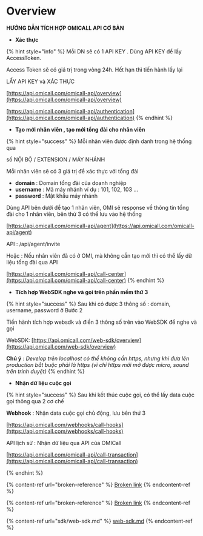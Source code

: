 # Overview

**HƯỚNG DẪN TÍCH HỢP OMICALL API CƠ BẢN**&#x20;

* **Xác thực**

{% hint style="info" %}
Mỗi DN sẽ có 1 API KEY . Dùng API KEY để lấy AccessToken.&#x20;

Access Token sẽ có giá trị trong vòng 24h. Hết hạn thì tiến hành lấy lại

LẤY API KEY và XÁC THỰC

[https://api.omicall.com/omicall-api/overview](https://api.omicall.com/omicall-api/overview)

[https://api.omicall.com/omicall-api/authentication](https://api.omicall.com/omicall-api/authentication)
{% endhint %}

* **Tạo mới nhân viên , tạo mới tổng đài cho nhân viên**

{% hint style="success" %}
Mỗi nhân viên được định danh trong hệ thống qua&#x20;

số NỘI BỘ / EXTENSION / MÁY NHÁNH

Mỗi nhân viên sẽ có 3 giá trị để xác thực với tổng đài&#x20;

* **domain** : Domain tổng đài của doanh nghiệp
* **username** : Mã máy nhánh ví dụ : 101, 102, 103 ...&#x20;
* **password** : Mật khẩu máy nhánh&#x20;

Dùng API bên dưới để tạo 1 nhân viên, OMI sẽ response về thông tin tổng đài cho 1 nhân viên, bên thứ 3 có thể lưu vào hệ thống

[https://api.omicall.com/omicall-api/agent](https://api.omicall.com/omicall-api/agent)

API : /api/agent/invite

Hoặc : Nếu nhân viên đã có ở OMI, mà không cần tạo mới thì có thể lấy dữ liệu tổng đài  qua API

[https://api.omicall.com/omicall-api/call-center](https://api.omicall.com/omicall-api/call-center)
{% endhint %}

* **Tích hợp WebSDK nghe và gọi trên phần mềm thứ 3**

{% hint style="success" %}
Sau khi có được 3 thông số : domain, username, password ở Bước 2

Tiến hành tích hợp websdk và điền 3 thông số trên vào WebSDK để nghe và gọi

WebSDK: [https://api.omicall.com/web-sdk/overview](https://api.omicall.com/web-sdk/overview)

**Chú ý** : _Develop trên localhost có thể không cần https, nhưng khi đưa lên production bắt buộc phải là https (vì chỉ https mới mở được micro, sound trên trình duyệt)_
{% endhint %}

* **Nhận dữ liệu cuộc gọi**

{% hint style="success" %}
Sau khi kết thúc cuộc gọi, có thể lấy data cuộc gọi thông qua 2 cơ chế

**Webhook** : Nhận data cuộc gọi chủ động, lưu bên thứ 3

[https://api.omicall.com/webhooks/call-hooks](https://api.omicall.com/webhooks/call-hooks)



API lịch sử : Nhận dữ liệu qua API của OMICall

[https://api.omicall.com/omicall-api/call-transaction](https://api.omicall.com/omicall-api/call-transaction)


{% endhint %}

{% content-ref url="broken-reference" %}
[Broken link](broken-reference)
{% endcontent-ref %}

{% content-ref url="broken-reference" %}
[Broken link](broken-reference)
{% endcontent-ref %}

{% content-ref url="sdk/web-sdk.md" %}
[web-sdk.md](sdk/web-sdk.md)
{% endcontent-ref %}
